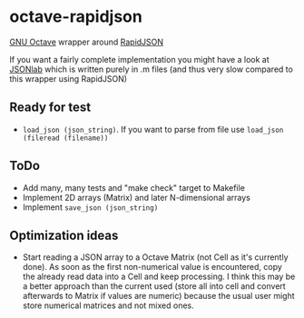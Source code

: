# octave-rapidjson

[GNU Octave](https://www.gnu.org/software/octave/) wrapper around [RapidJSON](http://rapidjson.org/)

If you want a fairly complete implementation you might have a look at [JSONlab](http://iso2mesh.sourceforge.net/cgi-bin/index.cgi?jsonlab) which is written purely in .m files (and thus very slow compared to this wrapper using RapidJSON)

## Ready for test

* `load_json (json_string)`. If you want to parse from file use `load_json (fileread (filename))`

## ToDo

* Add many, many tests and "make check" target to Makefile
* Implement 2D arrays (Matrix) and later N-dimensional arrays
* Implement `save_json (json_string)`

## Optimization ideas

* Start reading a JSON array to a Octave Matrix (not Cell as it's currently done).
  As soon as the first non-numerical value is encountered, copy the already
  read data into a Cell and keep processing. I think this may be a better approach
  than the current used (store all into cell and convert afterwards to Matrix if values are numeric)
  because the usual user might store numerical matrices and not mixed ones.
